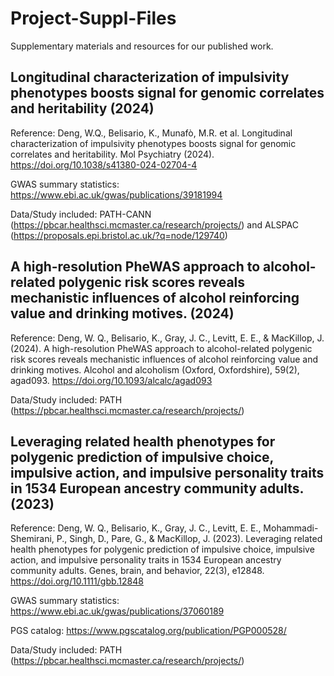 # Project-Suppl-Files

Supplementary materials and resources for our published work. 


## Longitudinal characterization of impulsivity phenotypes boosts signal for genomic correlates and heritability (2024)

Reference: Deng, W.Q., Belisario, K., Munafò, M.R. et al. Longitudinal characterization of impulsivity phenotypes boosts signal for genomic correlates and heritability. Mol Psychiatry (2024). https://doi.org/10.1038/s41380-024-02704-4

GWAS summary statistics: https://www.ebi.ac.uk/gwas/publications/39181994

Data/Study included: PATH-CANN (https://pbcar.healthsci.mcmaster.ca/research/projects/) and ALSPAC (https://proposals.epi.bristol.ac.uk/?q=node/129740)

## A high-resolution PheWAS approach to alcohol-related polygenic risk scores reveals mechanistic influences of alcohol reinforcing value and drinking motives. (2024)

Reference: Deng, W. Q., Belisario, K., Gray, J. C., Levitt, E. E., & MacKillop, J. (2024). A high-resolution PheWAS approach to alcohol-related polygenic risk scores reveals mechanistic influences of alcohol reinforcing value and drinking motives. Alcohol and alcoholism (Oxford, Oxfordshire), 59(2), agad093. https://doi.org/10.1093/alcalc/agad093

Data/Study included: PATH (https://pbcar.healthsci.mcmaster.ca/research/projects/)

## Leveraging related health phenotypes for polygenic prediction of impulsive choice, impulsive action, and impulsive personality traits in 1534 European ancestry community adults. (2023)

Reference: Deng, W. Q., Belisario, K., Gray, J. C., Levitt, E. E., Mohammadi-Shemirani, P., Singh, D., Pare, G., & MacKillop, J. (2023). Leveraging related health phenotypes for polygenic prediction of impulsive choice, impulsive action, and impulsive personality traits in 1534 European ancestry community adults. Genes, brain, and behavior, 22(3), e12848. https://doi.org/10.1111/gbb.12848

GWAS summary statistics: https://www.ebi.ac.uk/gwas/publications/37060189

PGS catalog: https://www.pgscatalog.org/publication/PGP000528/

Data/Study included: PATH (https://pbcar.healthsci.mcmaster.ca/research/projects/)
